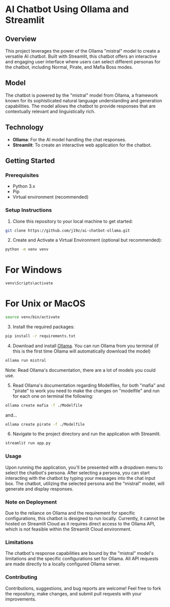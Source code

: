 # AI Chatbot Using Ollama and Streamlit

## Overview
This project leverages the power of the Ollama "mistral" model to create a versatile AI chatbot. Built with Streamlit, this chatbot offers an interactive and engaging user interface where users can select different personas for the chatbot, including Normal, Pirate, and Mafia Boss modes. 

## Model
The chatbot is powered by the "mistral" model from Ollama, a framework known for its sophisticated natural language understanding and generation capabilities. The model allows the chatbot to provide responses that are contextually relevant and linguistically rich.

## Technology
- **Ollama**: For the AI model handling the chat responses.
- **Streamlit**: To create an interactive web application for the chatbot.

## Getting Started

### Prerequisites
- Python 3.x
- Pip
- Virtual environment (recommended)

### Setup Instructions
1. Clone this repository to your local machine to get started:
```bash
git clone https://github.com/j19z/ai-chatbot-ollama.git
```
2. Create and Activate a Virtual Environment (optional but recommended):
```bash
python -m venv venv
```
# For Windows
```bash
venv\Scripts\activate
```
# For Unix or MacOS
```bash
source venv/bin/activate
```
3. Install the required packages:
```bash
pip install -r requirements.txt
```

4. Download and install [Ollama](https://ollama.com/). 
You can run Ollama from you terminal (if this is the first time Ollama will automatically download the model)
```bash
ollama run mistral
```
Note: Read Ollama's documentation, there are a lot of models you could use. 

5. Read Ollama's documentation regarding Modelfiles, for both "mafia" and "pirate" to work you need to make the changes on "modelfile" and run for each one on terminal the following:
```bash
ollama create mafia -f ./Modelfile
```
and...
```bash
ollama create pirate -f ./Modelfile
```

6. Navigate to the project directory and run the application with Streamlit.
```bash
streamlit run app.py
```

### Usage
Upon running the application, you'll be presented with a dropdown menu to select the chatbot's persona. After selecting a persona, you can start interacting with the chatbot by typing your messages into the chat input box. The chatbot, utilizing the selected persona and the "mistral" model, will generate and display responses.

### Note on Deployment
Due to the reliance on Ollama and the requirement for specific configurations, this chatbot is designed to run locally. Currently, it cannot be hosted on Streamlit Cloud as it requires direct access to the Ollama API, which is not feasible within the Streamlit Cloud environment.

### Limitations
The chatbot's response capabilities are bound by the "mistral" model's limitations and the specific configurations set for Ollama.
All API requests are made directly to a locally configured Ollama server.

### Contributing
Contributions, suggestions, and bug reports are welcome! Feel free to fork the repository, make changes, and submit pull requests with your improvements.